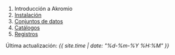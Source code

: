01. Introducción a Akromio
02. [Instalación](es/instalacion)
03. [Conjuntos de datos](es/conjuntos-de-datos)
04. [Catálogos](es/catalogos)
05. [Registros](es/registros)

Última actualización: *{{ site.time | date: "%d-%m-%Y %H:%M" }}*
